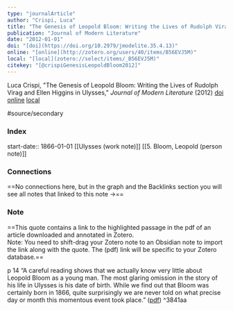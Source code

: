 ```yaml
---
type: "journalArticle"
author: "Crispi, Luca"
title: "The Genesis of Leopold Bloom: Writing the Lives of Rudolph Virag and Ellen Higgins in Ulysses"
publication: "Journal of Modern Literature"
date: "2012-01-01"
doi: "[doi](https://doi.org/10.2979/jmodelite.35.4.13)"
online: "[online](http://zotero.org/users/40/items/B56EVJ5M)"
local: "[local](zotero://select/items/_B56EVJ5M)"
citekey: "[@crispiGenesisLeopoldBloom2012]"
---
```

Luca Crispi, "The Genesis of Leopold Bloom: Writing the Lives of Rudolph Virag and Ellen Higgins in Ulysses," _Journal of Modern Literature_ (2012) [doi](https://doi.org/10.2979/jmodelite.35.4.13) [online](http://zotero.org/users/40/items/B56EVJ5M) [local](zotero://select/items/_B56EVJ5M)

#source/secondary 

### Index
start-date:: 1866-01-01
[[Ulysses (work note)]]
[[5. Bloom, Leopold (person note)]]

### Connections
==No connections here, but in the graph and the Backlinks section you will see all notes that linked to this note ->==

### Note
==This quote contains a link to the highlighted passage in the pdf of an article downloaded and annotated in Zotero.  
 Note: You need to shift-drag your Zotero note to an Obsidian note to import the link along with the quote. The (pdf) link will be specific to your Zotero database.==

p 14
“A careful reading shows that we actually know very little about Leopold Bloom as a young man. The most glaring omission in the story of his life in Ulysses is his date of birth. While we find out that Bloom was certainly born in 1866, quite surprisingly we are never told on what precise day or month this momentous event took place.” ([pdf](zotero://open-pdf/library/items/93TJZ26W?page=3&annotation=M85T4VHN)) ^3841aa